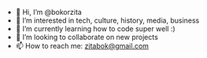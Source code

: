 - 👋 Hi, I’m @bokorzita
- 👀 I’m interested in tech, culture, history, media, business
- 🌱 I’m currently learning how to code super well :)
- 💞️ I’m looking to collaborate on new projects
- 📫 How to reach me: zitabok@gmail.com

<!---
bokorzita/bokorzita is a ✨ special ✨ repository because its `README.md` (this file) appears on your GitHub profile.
You can click the Preview link to take a look at your changes.
--->
